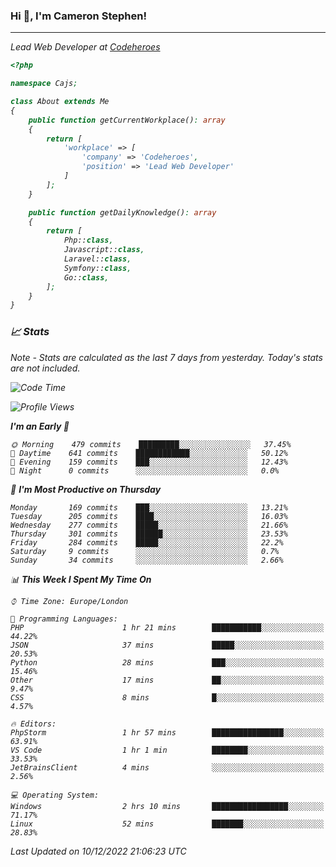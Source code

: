 ### Hi 👋, I'm Cameron Stephen!
<hr>
<p><em>Lead Web Developer at <a href="https://codeheroes.co.uk">Codeheroes</a></p>


```php
<?php

namespace Cajs;

class About extends Me
{
    public function getCurrentWorkplace(): array
    {
        return [
            'workplace' => [
                'company' => 'Codeheroes',
                'position' => 'Lead Web Developer'
            ]
        ];
    }

    public function getDailyKnowledge(): array
    {
        return [
            Php::class,
            Javascript::class,
            Laravel::class,
            Symfony::class,
            Go::class,
        ];
    }
}
```

### 📈 Stats
<p><em>Note - Stats are calculated as the last 7 days from yesterday. Today's stats are not included.</em></p>


<!--START_SECTION:waka-->
![Code Time](http://img.shields.io/badge/Code%20Time-3%2C231%20hrs%2024%20mins-blue)

![Profile Views](http://img.shields.io/badge/Profile%20Views-2-blue)

**I'm an Early 🐤** 

```text
🌞 Morning    479 commits    █████████░░░░░░░░░░░░░░░░   37.45% 
🌆 Daytime    641 commits    ████████████░░░░░░░░░░░░░   50.12% 
🌃 Evening    159 commits    ███░░░░░░░░░░░░░░░░░░░░░░   12.43% 
🌙 Night      0 commits      ░░░░░░░░░░░░░░░░░░░░░░░░░   0.0%

```
📅 **I'm Most Productive on Thursday** 

```text
Monday       169 commits    ███░░░░░░░░░░░░░░░░░░░░░░   13.21% 
Tuesday      205 commits    ████░░░░░░░░░░░░░░░░░░░░░   16.03% 
Wednesday    277 commits    █████░░░░░░░░░░░░░░░░░░░░   21.66% 
Thursday     301 commits    ██████░░░░░░░░░░░░░░░░░░░   23.53% 
Friday       284 commits    █████░░░░░░░░░░░░░░░░░░░░   22.2% 
Saturday     9 commits      ░░░░░░░░░░░░░░░░░░░░░░░░░   0.7% 
Sunday       34 commits     ░░░░░░░░░░░░░░░░░░░░░░░░░   2.66%

```


📊 **This Week I Spent My Time On** 

```text
⌚︎ Time Zone: Europe/London

💬 Programming Languages: 
PHP                      1 hr 21 mins        ███████████░░░░░░░░░░░░░░   44.22% 
JSON                     37 mins             █████░░░░░░░░░░░░░░░░░░░░   20.53% 
Python                   28 mins             ███░░░░░░░░░░░░░░░░░░░░░░   15.46% 
Other                    17 mins             ██░░░░░░░░░░░░░░░░░░░░░░░   9.47% 
CSS                      8 mins              █░░░░░░░░░░░░░░░░░░░░░░░░   4.57%

🔥 Editors: 
PhpStorm                 1 hr 57 mins        ████████████████░░░░░░░░░   63.91% 
VS Code                  1 hr 1 min          ████████░░░░░░░░░░░░░░░░░   33.53% 
JetBrainsClient          4 mins              ░░░░░░░░░░░░░░░░░░░░░░░░░   2.56%

💻 Operating System: 
Windows                  2 hrs 10 mins       █████████████████░░░░░░░░   71.17% 
Linux                    52 mins             ███████░░░░░░░░░░░░░░░░░░   28.83%

```


 Last Updated on 10/12/2022 21:06:23 UTC
<!--END_SECTION:waka-->
